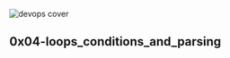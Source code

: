 ![devops cover](https://github.com/tatsOre/holberton-system_engineering-devops/blob/master/devops.png)

## 0x04-loops_conditions_and_parsing
